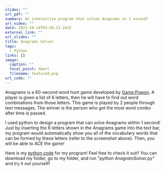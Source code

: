 ```yaml
---
slides: ""
url_pdf: ""
summary: An interactive program that solves Anagrams in 1 second!
url_video: ""
date: 2021-10-14T03:56:13.241Z
external_link: ""
url_slides: ""
title: Anagrams Solver
tags:
  - Python
links: []
image:
  caption: ""
  focal_point: Smart
  filename: featured.png
url_code: ""
---
```

Anagrams is a 60-second word hunt game developed by [Game Pigeon](http://gamepigeonapp.com/). A player is given a list of 6 letters, then he will have to find out word combinations from those letters. This game is played by 2 people through text messages. The winner is the person who got the most word combo after time is passed.

I used python to design a program that can solve Anagrams within 1 second! Just by inserting the 6 letters shown in the Anagrams game into the text bar, my program would automatically show you all of the vocabulary words that can be formed by these letters (refer to the screenshot above). Then, you will be able to ACE the game!

Here is my [python code](https://github.com/tinghanlin/anagram-solver) for my program! Feel free to check it out!! You can download my folder, go to my folder, and run  "*python AnagramSolver.py"*  and try it out yourself!
